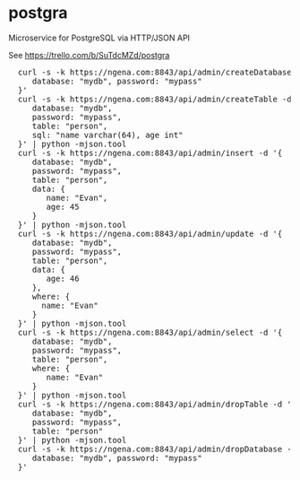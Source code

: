 postgra
=======

Microservice for PostgreSQL via HTTP/JSON API

See https://trello.com/b/SuTdcMZd/postgra

<pre>
  curl -s -k https://ngena.com:8843/api/admin/createDatabase -d '{ 
     database: "mydb", password: "mypass" 
  }'
  curl -s -k https://ngena.com:8843/api/admin/createTable -d '{ 
     database: "mydb",
     password: "mypass",
     table: "person", 
     sql: "name varchar(64), age int"
  }' | python -mjson.tool
  curl -s -k https://ngena.com:8843/api/admin/insert -d '{
     database: "mydb",
     password: "mypass",
     table: "person",
     data: {
        name: "Evan",
        age: 45
     }
  }' | python -mjson.tool
  curl -s -k https://ngena.com:8843/api/admin/update -d '{
     database: "mydb",
     password: "mypass",
     table: "person",
     data: {
        age: 46
     },
     where: {
       name: "Evan"
     }
  }' | python -mjson.tool
  curl -s -k https://ngena.com:8843/api/admin/select -d '{
     database: "mydb",
     password: "mypass",
     table: "person",
     where: {
        name: "Evan"
     }
  }' | python -mjson.tool
  curl -s -k https://ngena.com:8843/api/admin/dropTable -d '{
     database: "mydb",
     password: "mypass",
     table: "person"
  }' | python -mjson.tool
  curl -s -k https://ngena.com:8843/api/admin/dropDatabase -d '{ 
     database: "mydb", password: "mypass" 
  }'
</pre>